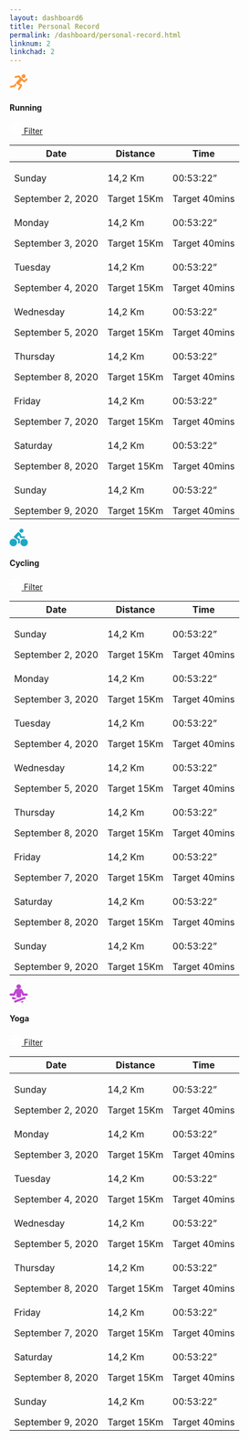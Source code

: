 ```yaml
---
layout: dashboard6
title: Personal Record
permalink: /dashboard/personal-record.html
linknum: 2
linkchad: 2
---
```

<div class="container-fluid">
                <div class="row">
					<div class="col-xl-4 col-xxl-6 col-lg-6">
						<div class="card">
							<div class="card-header bg-warning">
								<div class="d-flex mr-3 align-items-center">
									<span class="p-3 mr-3 rounded-circle bg-white">
										<svg width="32" height="32" viewBox="0 0 32 32" fill="none" xmlns="http://www.w3.org/2000/svg">
											<g clip-path="url(#clip1)">
											<path d="M1.70023 22.6666C0.850779 22.8294 0.294244 23.6495 0.456974 24.499C0.600176 25.2476 1.2576 25.7683 1.99314 25.7683C2.09078 25.7683 2.19167 25.7585 2.28931 25.739L8.73339 24.5023C9.10116 24.4307 9.42987 24.2321 9.66421 23.9392L12.4306 20.4503L11.5063 19.9784C10.8229 19.6334 10.3477 19.0085 10.1849 18.2502L7.57476 21.5406L1.70023 22.6666Z" fill="#FF9432"/>
											<path d="M24.6515 9.06246C26.5461 9.06246 28.0819 7.52664 28.0819 5.63212C28.0819 3.7376 26.5461 2.20178 24.6515 2.20178C22.757 2.20178 21.2212 3.7376 21.2212 5.63212C21.2212 7.52664 22.757 9.06246 24.6515 9.06246Z" fill="#FF9432"/>
											<path d="M17.166 4.77294C16.8048 4.40191 16.4696 4.25546 16.1018 4.25546C15.9683 4.25546 15.8349 4.27498 15.6917 4.30753L9.80418 5.70375C8.99054 5.89577 8.48933 6.71267 8.68135 7.52306C8.84733 8.21954 9.46571 8.68821 10.1524 8.68821C10.2696 8.68821 10.3868 8.67519 10.504 8.6459L15.5193 7.45797C15.8447 7.81923 17.4753 9.58647 17.7714 9.89891C15.6983 12.1185 13.6251 14.3349 11.5519 16.5545C11.5194 16.5904 11.4901 16.6261 11.4608 16.6619C10.8554 17.4333 11.041 18.644 11.9522 19.1029L18.3084 22.3477L15.0083 27.695C14.5559 28.4306 14.7837 29.3939 15.5192 29.8495C15.7763 30.009 16.0595 30.0839 16.3394 30.0839C16.8634 30.0839 17.3776 29.8202 17.6738 29.3418L21.8657 22.5495C22.0968 22.1752 22.1586 21.7228 22.0382 21.303C21.9178 20.8799 21.6281 20.5284 21.2343 20.3299L16.9285 18.1395L21.4556 13.2967L24.8729 16.1933C25.1561 16.4341 25.5043 16.5513 25.8493 16.5513C26.2203 16.5513 26.5914 16.4146 26.881 16.1477L30.8028 12.4928C31.4147 11.9233 31.4504 10.9664 30.8809 10.3546C30.5815 10.0356 30.1779 9.87288 29.7743 9.87288C29.4066 9.87288 29.0355 10.0063 28.7459 10.2764L25.8102 13.007C25.8069 13.0103 18.4516 6.09104 17.166 4.77294Z" fill="#FF9432"/>
											</g>
											<defs>
											<clipPath id="clip1">
											<rect width="30.8571" height="30.8571" fill="white" transform="translate(0.428711 0.714233)"/>
											</clipPath>
											</defs>
										</svg>
									</span>
									<h4 class="fs-20 text-white mb-0">Running</h4>
								</div>
								<a href="javascript:void(0);" class="btn rounded text-white border border-white">
									<svg class="mr-2" width="21" height="20" viewBox="0 0 21 20" fill="none" xmlns="http://www.w3.org/2000/svg">
										<path d="M1.31615 4H12.4744C12.4744 4.53043 12.6882 5.03914 13.0686 5.41421C13.4491 5.78929 13.9651 6 14.5032 6H16.532C17.07 6 17.5861 5.78929 17.9665 5.41421C18.347 5.03914 18.5607 4.53043 18.5607 4H19.5751C19.8442 4 20.1022 3.89464 20.2924 3.70711C20.4827 3.51957 20.5895 3.26522 20.5895 3C20.5895 2.73478 20.4827 2.48043 20.2924 2.29289C20.1022 2.10536 19.8442 2 19.5751 2H18.5607C18.5607 1.46957 18.347 0.960859 17.9665 0.585786C17.5861 0.210714 17.07 0 16.532 0H14.5032C13.9651 0 13.4491 0.210714 13.0686 0.585786C12.6882 0.960859 12.4744 1.46957 12.4744 2H1.31615C1.04711 2 0.7891 2.10536 0.598865 2.29289C0.408631 2.48043 0.301758 2.73478 0.301758 3C0.301758 3.26522 0.408631 3.51957 0.598865 3.70711C0.7891 3.89464 1.04711 4 1.31615 4ZM14.5032 2H16.532V3V4H14.5032V2ZM19.5751 9H10.4456C10.4456 8.46957 10.2319 7.96086 9.85143 7.58579C9.47096 7.21071 8.95493 7 8.41687 7H6.38809C5.85002 7 5.334 7.21071 4.95353 7.58579C4.57306 7.96086 4.35931 8.46957 4.35931 9H1.31615C1.04711 9 0.7891 9.10536 0.598865 9.29289C0.408631 9.48043 0.301758 9.73479 0.301758 10C0.301758 10.2652 0.408631 10.5196 0.598865 10.7071C0.7891 10.8946 1.04711 11 1.31615 11H4.35931C4.35931 11.5304 4.57306 12.0391 4.95353 12.4142C5.334 12.7893 5.85002 13 6.38809 13H8.41687C8.95493 13 9.47096 12.7893 9.85143 12.4142C10.2319 12.0391 10.4456 11.5304 10.4456 11H19.5751C19.8442 11 20.1022 10.8946 20.2924 10.7071C20.4827 10.5196 20.5895 10.2652 20.5895 10C20.5895 9.73479 20.4827 9.48043 20.2924 9.29289C20.1022 9.10536 19.8442 9 19.5751 9ZM6.38809 11V9H8.41687V10V11H6.38809ZM19.5751 16H16.532C16.532 15.4696 16.3182 14.9609 15.9378 14.5858C15.5573 14.2107 15.0413 14 14.5032 14H12.4744C11.9364 14 11.4203 14.2107 11.0399 14.5858C10.6594 14.9609 10.4456 15.4696 10.4456 16H1.31615C1.04711 16 0.7891 16.1054 0.598865 16.2929C0.408631 16.4804 0.301758 16.7348 0.301758 17C0.301758 17.2652 0.408631 17.5196 0.598865 17.7071C0.7891 17.8946 1.04711 18 1.31615 18H10.4456C10.4456 18.5304 10.6594 19.0391 11.0399 19.4142C11.4203 19.7893 11.9364 20 12.4744 20H14.5032C15.0413 20 15.5573 19.7893 15.9378 19.4142C16.3182 19.0391 16.532 18.5304 16.532 18H19.5751C19.8442 18 20.1022 17.8946 20.2924 17.7071C20.4827 17.5196 20.5895 17.2652 20.5895 17C20.5895 16.7348 20.4827 16.4804 20.2924 16.2929C20.1022 16.1054 19.8442 16 19.5751 16ZM12.4744 18V16H14.5032V17V18H12.4744Z" fill="white"/>
									</svg>
									Filter
								</a>
							</div>
							<div class="card-body p-0">
								<div class="table-responsive">
									<table class="table shadow-hover">
										<thead>
											<tr>
												<th><span class="font-w600 text-black fs-16">Date</span></th>
												<th><span class="font-w600 text-black fs-16">Distance</span></th>
												<th><span class="font-w600 text-black fs-16">Time</span></th>
											</tr>
										</thead>
										<tbody>
											<tr>
												<td>
													<p class="text-black mb-1 font-w600">Sunday</p>
													<span class="fs-14">September 2, 2020</span>
												</td>
												<td>
													<p class="text-black mb-1 font-w600">14,2 Km</p>
													<span class="fs-14">Target 15Km</span>
												</td>
												<td>
													<p class="text-black mb-1 font-w600">00:53:22”</p>
													<span class="fs-14">Target 40mins</span>
												</td>
											</tr>
											<tr>
												<td>
													<p class="text-black mb-1 font-w600">Monday</p>
													<span class="fs-14">September 3, 2020</span>
												</td>
												<td>
													<p class="text-black mb-1 font-w600">14,2 Km</p>
													<span class="fs-14">Target 15Km</span>
												</td>
												<td>
													<p class="text-black mb-1 font-w600">00:53:22”</p>
													<span class="fs-14">Target 40mins</span>
												</td>
											</tr>
											<tr>
												<td>
													<p class="text-black mb-1 font-w600">Tuesday</p>
													<span class="fs-14">September 4, 2020</span>
												</td>
												<td>
													<p class="text-black mb-1 font-w600">14,2 Km</p>
													<span class="fs-14">Target 15Km</span>
												</td>
												<td>
													<p class="text-black mb-1 font-w600">00:53:22”</p>
													<span class="fs-14">Target 40mins</span>
												</td>
											</tr>
											<tr>
												<td>
													<p class="text-black mb-1 font-w600">Wednesday</p>
													<span class="fs-14">September 5, 2020</span>
												</td>
												<td>
													<p class="text-black mb-1 font-w600">14,2 Km</p>
													<span class="fs-14">Target 15Km</span>
												</td>
												<td>
													<p class="text-black mb-1 font-w600">00:53:22”</p>
													<span class="fs-14">Target 40mins</span>
												</td>
											</tr>
											<tr>
												<td>
													<p class="text-black mb-1 font-w600">Thursday</p>
													<span class="fs-14">September 8, 2020</span>
												</td>
												<td>
													<p class="text-black mb-1 font-w600">14,2 Km</p>
													<span class="fs-14">Target 15Km</span>
												</td>
												<td>
													<p class="text-black mb-1 font-w600">00:53:22”</p>
													<span class="fs-14">Target 40mins</span>
												</td>
											</tr>
											<tr>
												<td>
													<p class="text-black mb-1 font-w600">Friday</p>
													<span class="fs-14">September 7, 2020</span>
												</td>
												<td>
													<p class="text-black mb-1 font-w600">14,2 Km</p>
													<span class="fs-14">Target 15Km</span>
												</td>
												<td>
													<p class="text-black mb-1 font-w600">00:53:22”</p>
													<span class="fs-14">Target 40mins</span>
												</td>
											</tr>
											<tr>
												<td>
													<p class="text-black mb-1 font-w600">Saturday</p>
													<span class="fs-14">September 8, 2020</span>
												</td>
												<td>
													<p class="text-black mb-1 font-w600">14,2 Km</p>
													<span class="fs-14">Target 15Km</span>
												</td>
												<td>
													<p class="text-black mb-1 font-w600">00:53:22”</p>
													<span class="fs-14">Target 40mins</span>
												</td>
											</tr>
											<tr>
												<td>
													<p class="text-black mb-1 font-w600">Sunday</p>
													<span class="fs-14">September 9, 2020</span>
												</td>
												<td>
													<p class="text-black mb-1 font-w600">14,2 Km</p>
													<span class="fs-14">Target 15Km</span>
												</td>
												<td>
													<p class="text-black mb-1 font-w600">00:53:22”</p>
													<span class="fs-14">Target 40mins</span>
												</td>
											</tr>
										</tbody>
									</table>
								</div>
							</div>
						</div>
					</div>
					<div class="col-xl-4 col-xxl-6 col-lg-6">
						<div class="card">
							<div class="card-header bg-info">
								<div class="d-flex mr-3 align-items-center">
									<span class="p-3 mr-3 rounded-circle bg-white">
										<svg width="32" height="32" viewBox="0 0 30 30" fill="none" xmlns="http://www.w3.org/2000/svg">
											<path d="M13.5732 6.5325L7.33902 13.1929C6.88447 13.8557 7.05492 14.7585 7.71465 15.2099L13.9931 19.5123V23.6948C13.9931 24.4902 14.6244 25.1563 15.4198 25.1721C16.2342 25.1846 16.8971 24.5312 16.8971 23.72V18.7516C16.8971 18.2718 16.6604 17.8236 16.2658 17.5553L12.238 14.7933L15.6282 11.198L17.3643 15.1531C17.5947 15.6803 18.1187 16.0212 18.6932 16.0212H23.9805C24.7759 16.0212 25.442 15.3899 25.4577 14.5944C25.4704 13.78 24.817 13.1171 24.0057 13.1171H19.6465C19.072 11.8103 18.4596 10.5161 17.9262 9.19036C17.6547 8.52117 17.5032 8.23077 17.0044 7.76991C16.9034 7.67521 16.1995 7.03127 15.5714 6.45678C14.9937 5.93276 14.1035 5.96748 13.5732 6.5325Z" fill="#1EA7C5"/>
											<path d="M19.5202 7.25853C21.3577 7.25853 22.8472 5.76898 22.8472 3.93151C22.8472 2.09405 21.3577 0.604492 19.5202 0.604492C17.6827 0.604492 16.1932 2.09405 16.1932 3.93151C16.1932 5.76898 17.6827 7.25853 19.5202 7.25853Z" fill="#1EA7C5"/>
											<path d="M6.12374 29.3955C9.50578 29.3955 12.2475 26.6538 12.2475 23.2718C12.2475 19.8897 9.50578 17.1481 6.12374 17.1481C2.74169 17.1481 0 19.8897 0 23.2718C0 26.6538 2.74169 29.3955 6.12374 29.3955Z" fill="#1EA7C5"/>
											<path d="M23.8763 29.3955C27.2583 29.3955 30 26.6538 30 23.2718C30 19.8897 27.2583 17.1481 23.8763 17.1481C20.4942 17.1481 17.7525 19.8897 17.7525 23.2718C17.7525 26.6538 20.4942 29.3955 23.8763 29.3955Z" fill="#1EA7C5"/>
										</svg>
									</span>
									<h4 class="fs-20 text-white mb-0">Cycling</h4>
								</div>
								<a href="javascript:void(0);" class="btn rounded text-white border border-white">
									<svg class="mr-2" width="21" height="20" viewBox="0 0 21 20" fill="none" xmlns="http://www.w3.org/2000/svg">
										<path d="M1.31615 4H12.4744C12.4744 4.53043 12.6882 5.03914 13.0686 5.41421C13.4491 5.78929 13.9651 6 14.5032 6H16.532C17.07 6 17.5861 5.78929 17.9665 5.41421C18.347 5.03914 18.5607 4.53043 18.5607 4H19.5751C19.8442 4 20.1022 3.89464 20.2924 3.70711C20.4827 3.51957 20.5895 3.26522 20.5895 3C20.5895 2.73478 20.4827 2.48043 20.2924 2.29289C20.1022 2.10536 19.8442 2 19.5751 2H18.5607C18.5607 1.46957 18.347 0.960859 17.9665 0.585786C17.5861 0.210714 17.07 0 16.532 0H14.5032C13.9651 0 13.4491 0.210714 13.0686 0.585786C12.6882 0.960859 12.4744 1.46957 12.4744 2H1.31615C1.04711 2 0.7891 2.10536 0.598865 2.29289C0.408631 2.48043 0.301758 2.73478 0.301758 3C0.301758 3.26522 0.408631 3.51957 0.598865 3.70711C0.7891 3.89464 1.04711 4 1.31615 4ZM14.5032 2H16.532V3V4H14.5032V2ZM19.5751 9H10.4456C10.4456 8.46957 10.2319 7.96086 9.85143 7.58579C9.47096 7.21071 8.95493 7 8.41687 7H6.38809C5.85002 7 5.334 7.21071 4.95353 7.58579C4.57306 7.96086 4.35931 8.46957 4.35931 9H1.31615C1.04711 9 0.7891 9.10536 0.598865 9.29289C0.408631 9.48043 0.301758 9.73479 0.301758 10C0.301758 10.2652 0.408631 10.5196 0.598865 10.7071C0.7891 10.8946 1.04711 11 1.31615 11H4.35931C4.35931 11.5304 4.57306 12.0391 4.95353 12.4142C5.334 12.7893 5.85002 13 6.38809 13H8.41687C8.95493 13 9.47096 12.7893 9.85143 12.4142C10.2319 12.0391 10.4456 11.5304 10.4456 11H19.5751C19.8442 11 20.1022 10.8946 20.2924 10.7071C20.4827 10.5196 20.5895 10.2652 20.5895 10C20.5895 9.73479 20.4827 9.48043 20.2924 9.29289C20.1022 9.10536 19.8442 9 19.5751 9ZM6.38809 11V9H8.41687V10V11H6.38809ZM19.5751 16H16.532C16.532 15.4696 16.3182 14.9609 15.9378 14.5858C15.5573 14.2107 15.0413 14 14.5032 14H12.4744C11.9364 14 11.4203 14.2107 11.0399 14.5858C10.6594 14.9609 10.4456 15.4696 10.4456 16H1.31615C1.04711 16 0.7891 16.1054 0.598865 16.2929C0.408631 16.4804 0.301758 16.7348 0.301758 17C0.301758 17.2652 0.408631 17.5196 0.598865 17.7071C0.7891 17.8946 1.04711 18 1.31615 18H10.4456C10.4456 18.5304 10.6594 19.0391 11.0399 19.4142C11.4203 19.7893 11.9364 20 12.4744 20H14.5032C15.0413 20 15.5573 19.7893 15.9378 19.4142C16.3182 19.0391 16.532 18.5304 16.532 18H19.5751C19.8442 18 20.1022 17.8946 20.2924 17.7071C20.4827 17.5196 20.5895 17.2652 20.5895 17C20.5895 16.7348 20.4827 16.4804 20.2924 16.2929C20.1022 16.1054 19.8442 16 19.5751 16ZM12.4744 18V16H14.5032V17V18H12.4744Z" fill="white"/>
									</svg>
									Filter
								</a>
							</div>
							<div class="card-body p-0">
								<div class="table-responsive">
									<table class="table shadow-hover">
										<thead>
											<tr>
												<th><span class="font-w600 text-black fs-16">Date</span></th>
												<th><span class="font-w600 text-black fs-16">Distance</span></th>
												<th><span class="font-w600 text-black fs-16">Time</span></th>
											</tr>
										</thead>
										<tbody>
											<tr>
												<td>
													<p class="text-black mb-1 font-w600">Sunday</p>
													<span class="fs-14">September 2, 2020</span>
												</td>
												<td>
													<p class="text-black mb-1 font-w600">14,2 Km</p>
													<span class="fs-14">Target 15Km</span>
												</td>
												<td>
													<p class="text-black mb-1 font-w600">00:53:22”</p>
													<span class="fs-14">Target 40mins</span>
												</td>
											</tr>
											<tr>
												<td>
													<p class="text-black mb-1 font-w600">Monday</p>
													<span class="fs-14">September 3, 2020</span>
												</td>
												<td>
													<p class="text-black mb-1 font-w600">14,2 Km</p>
													<span class="fs-14">Target 15Km</span>
												</td>
												<td>
													<p class="text-black mb-1 font-w600">00:53:22”</p>
													<span class="fs-14">Target 40mins</span>
												</td>
											</tr>
											<tr>
												<td>
													<p class="text-black mb-1 font-w600">Tuesday</p>
													<span class="fs-14">September 4, 2020</span>
												</td>
												<td>
													<p class="text-black mb-1 font-w600">14,2 Km</p>
													<span class="fs-14">Target 15Km</span>
												</td>
												<td>
													<p class="text-black mb-1 font-w600">00:53:22”</p>
													<span class="fs-14">Target 40mins</span>
												</td>
											</tr>
											<tr>
												<td>
													<p class="text-black mb-1 font-w600">Wednesday</p>
													<span class="fs-14">September 5, 2020</span>
												</td>
												<td>
													<p class="text-black mb-1 font-w600">14,2 Km</p>
													<span class="fs-14">Target 15Km</span>
												</td>
												<td>
													<p class="text-black mb-1 font-w600">00:53:22”</p>
													<span class="fs-14">Target 40mins</span>
												</td>
											</tr>
											<tr>
												<td>
													<p class="text-black mb-1 font-w600">Thursday</p>
													<span class="fs-14">September 8, 2020</span>
												</td>
												<td>
													<p class="text-black mb-1 font-w600">14,2 Km</p>
													<span class="fs-14">Target 15Km</span>
												</td>
												<td>
													<p class="text-black mb-1 font-w600">00:53:22”</p>
													<span class="fs-14">Target 40mins</span>
												</td>
											</tr>
											<tr>
												<td>
													<p class="text-black mb-1 font-w600">Friday</p>
													<span class="fs-14">September 7, 2020</span>
												</td>
												<td>
													<p class="text-black mb-1 font-w600">14,2 Km</p>
													<span class="fs-14">Target 15Km</span>
												</td>
												<td>
													<p class="text-black mb-1 font-w600">00:53:22”</p>
													<span class="fs-14">Target 40mins</span>
												</td>
											</tr>
											<tr>
												<td>
													<p class="text-black mb-1 font-w600">Saturday</p>
													<span class="fs-14">September 8, 2020</span>
												</td>
												<td>
													<p class="text-black mb-1 font-w600">14,2 Km</p>
													<span class="fs-14">Target 15Km</span>
												</td>
												<td>
													<p class="text-black mb-1 font-w600">00:53:22”</p>
													<span class="fs-14">Target 40mins</span>
												</td>
											</tr>
											<tr>
												<td>
													<p class="text-black mb-1 font-w600">Sunday</p>
													<span class="fs-14">September 9, 2020</span>
												</td>
												<td>
													<p class="text-black mb-1 font-w600">14,2 Km</p>
													<span class="fs-14">Target 15Km</span>
												</td>
												<td>
													<p class="text-black mb-1 font-w600">00:53:22”</p>
													<span class="fs-14">Target 40mins</span>
												</td>
											</tr>
										</tbody>
									</table>
								</div>
							</div>
						</div>
					</div>
					<div class="col-xl-4 col-xxl-12 col-lg-12">
						<div class="card">
							<div class="card-header bg-secondary">
								<div class="d-flex align-items-center mr-3">
									<span class="p-3 mr-3 rounded-circle bg-white">
										<svg width="32" height="32" viewBox="0 0 30 30" fill="none" xmlns="http://www.w3.org/2000/svg">
											<g clip-path="url(#clip2)">
											<path d="M14.9993 7.49987C17.0704 7.49987 18.7493 5.82097 18.7493 3.74993C18.7493 1.6789 17.0704 0 14.9993 0C12.9283 0 11.2494 1.6789 11.2494 3.74993C11.2494 5.82097 12.9283 7.49987 14.9993 7.49987Z" fill="#C046D3"/>
											<path d="M22.2878 27.2871L17.6697 29.0191L19.9663 29.8803C20.9546 30.2473 22.021 29.7388 22.3804 28.7826C22.5718 28.2725 22.5152 27.7381 22.2878 27.2871Z" fill="#C046D3"/>
											<path d="M6.28312 20.7436C5.31545 20.3847 4.23328 20.8718 3.86895 21.8412C3.50549 22.8108 3.99715 23.891 4.96658 24.2554L6.98941 25.0139L12.3298 23.011L6.28312 20.7436Z" fill="#C046D3"/>
											<path d="M26.1303 21.8413C25.7659 20.8717 24.6838 20.3847 23.7162 20.7436L8.71647 26.3685C7.74692 26.7329 7.25532 27.8132 7.61878 28.7827C7.97813 29.7386 9.0443 30.2474 10.033 29.8804L25.0326 24.2555C26.0022 23.8911 26.4938 22.8108 26.1303 21.8413Z" fill="#C046D3"/>
											<path d="M28.1244 14.9997H23.6585L20.4268 8.53623C20.0909 7.86516 19.4077 7.48284 18.7036 7.49989L14.9993 7.49987L11.2954 7.49989C10.5914 7.48284 9.90912 7.86522 9.5725 8.53623L6.34077 14.9997H1.87494C0.83953 14.9997 0 15.8392 0 16.8746C0 17.9101 0.83953 18.7496 1.87494 18.7496H7.49981C8.21026 18.7496 8.85936 18.3486 9.177 17.7132L11.2497 13.5679V20.6038L14.9995 22.0099L18.7496 20.6034V13.5679L20.8222 17.7132C21.1399 18.3486 21.789 18.7496 22.4994 18.7496H28.1243C29.1597 18.7496 29.9992 17.9101 29.9992 16.8746C29.9992 15.8392 29.1598 14.9997 28.1244 14.9997Z" fill="#C046D3"/>
											</g>
											<defs>
											<clipPath id="clip2">
											<rect width="30" height="30" fill="white"/>
											</clipPath>
											</defs>
										</svg>
									</span>
									<h4 class="fs-20 text-white mb-0">Yoga</h4>
								</div>
								<a href="javascript:void(0);" class="btn rounded text-white border border-white">
									<svg class="mr-2" width="21" height="20" viewBox="0 0 21 20" fill="none" xmlns="http://www.w3.org/2000/svg">
										<path d="M1.31615 4H12.4744C12.4744 4.53043 12.6882 5.03914 13.0686 5.41421C13.4491 5.78929 13.9651 6 14.5032 6H16.532C17.07 6 17.5861 5.78929 17.9665 5.41421C18.347 5.03914 18.5607 4.53043 18.5607 4H19.5751C19.8442 4 20.1022 3.89464 20.2924 3.70711C20.4827 3.51957 20.5895 3.26522 20.5895 3C20.5895 2.73478 20.4827 2.48043 20.2924 2.29289C20.1022 2.10536 19.8442 2 19.5751 2H18.5607C18.5607 1.46957 18.347 0.960859 17.9665 0.585786C17.5861 0.210714 17.07 0 16.532 0H14.5032C13.9651 0 13.4491 0.210714 13.0686 0.585786C12.6882 0.960859 12.4744 1.46957 12.4744 2H1.31615C1.04711 2 0.7891 2.10536 0.598865 2.29289C0.408631 2.48043 0.301758 2.73478 0.301758 3C0.301758 3.26522 0.408631 3.51957 0.598865 3.70711C0.7891 3.89464 1.04711 4 1.31615 4ZM14.5032 2H16.532V3V4H14.5032V2ZM19.5751 9H10.4456C10.4456 8.46957 10.2319 7.96086 9.85143 7.58579C9.47096 7.21071 8.95493 7 8.41687 7H6.38809C5.85002 7 5.334 7.21071 4.95353 7.58579C4.57306 7.96086 4.35931 8.46957 4.35931 9H1.31615C1.04711 9 0.7891 9.10536 0.598865 9.29289C0.408631 9.48043 0.301758 9.73479 0.301758 10C0.301758 10.2652 0.408631 10.5196 0.598865 10.7071C0.7891 10.8946 1.04711 11 1.31615 11H4.35931C4.35931 11.5304 4.57306 12.0391 4.95353 12.4142C5.334 12.7893 5.85002 13 6.38809 13H8.41687C8.95493 13 9.47096 12.7893 9.85143 12.4142C10.2319 12.0391 10.4456 11.5304 10.4456 11H19.5751C19.8442 11 20.1022 10.8946 20.2924 10.7071C20.4827 10.5196 20.5895 10.2652 20.5895 10C20.5895 9.73479 20.4827 9.48043 20.2924 9.29289C20.1022 9.10536 19.8442 9 19.5751 9ZM6.38809 11V9H8.41687V10V11H6.38809ZM19.5751 16H16.532C16.532 15.4696 16.3182 14.9609 15.9378 14.5858C15.5573 14.2107 15.0413 14 14.5032 14H12.4744C11.9364 14 11.4203 14.2107 11.0399 14.5858C10.6594 14.9609 10.4456 15.4696 10.4456 16H1.31615C1.04711 16 0.7891 16.1054 0.598865 16.2929C0.408631 16.4804 0.301758 16.7348 0.301758 17C0.301758 17.2652 0.408631 17.5196 0.598865 17.7071C0.7891 17.8946 1.04711 18 1.31615 18H10.4456C10.4456 18.5304 10.6594 19.0391 11.0399 19.4142C11.4203 19.7893 11.9364 20 12.4744 20H14.5032C15.0413 20 15.5573 19.7893 15.9378 19.4142C16.3182 19.0391 16.532 18.5304 16.532 18H19.5751C19.8442 18 20.1022 17.8946 20.2924 17.7071C20.4827 17.5196 20.5895 17.2652 20.5895 17C20.5895 16.7348 20.4827 16.4804 20.2924 16.2929C20.1022 16.1054 19.8442 16 19.5751 16ZM12.4744 18V16H14.5032V17V18H12.4744Z" fill="white"/>
									</svg>
									Filter
								</a>
							</div>
							<div class="card-body p-0">
								<div class="table-responsive">
									<table class="table shadow-hover">
										<thead>
											<tr>
												<th><span class="font-w600 text-black fs-16">Date</span></th>
												<th><span class="font-w600 text-black fs-16">Distance</span></th>
												<th><span class="font-w600 text-black fs-16">Time</span></th>
											</tr>
										</thead>
										<tbody>
											<tr>
												<td>
													<p class="text-black mb-1 font-w600">Sunday</p>
													<span class="fs-14">September 2, 2020</span>
												</td>
												<td>
													<p class="text-black mb-1 font-w600">14,2 Km</p>
													<span class="fs-14">Target 15Km</span>
												</td>
												<td>
													<p class="text-black mb-1 font-w600">00:53:22”</p>
													<span class="fs-14">Target 40mins</span>
												</td>
											</tr>
											<tr>
												<td>
													<p class="text-black mb-1 font-w600">Monday</p>
													<span class="fs-14">September 3, 2020</span>
												</td>
												<td>
													<p class="text-black mb-1 font-w600">14,2 Km</p>
													<span class="fs-14">Target 15Km</span>
												</td>
												<td>
													<p class="text-black mb-1 font-w600">00:53:22”</p>
													<span class="fs-14">Target 40mins</span>
												</td>
											</tr>
											<tr>
												<td>
													<p class="text-black mb-1 font-w600">Tuesday</p>
													<span class="fs-14">September 4, 2020</span>
												</td>
												<td>
													<p class="text-black mb-1 font-w600">14,2 Km</p>
													<span class="fs-14">Target 15Km</span>
												</td>
												<td>
													<p class="text-black mb-1 font-w600">00:53:22”</p>
													<span class="fs-14">Target 40mins</span>
												</td>
											</tr>
											<tr>
												<td>
													<p class="text-black mb-1 font-w600">Wednesday</p>
													<span class="fs-14">September 5, 2020</span>
												</td>
												<td>
													<p class="text-black mb-1 font-w600">14,2 Km</p>
													<span class="fs-14">Target 15Km</span>
												</td>
												<td>
													<p class="text-black mb-1 font-w600">00:53:22”</p>
													<span class="fs-14">Target 40mins</span>
												</td>
											</tr>
											<tr>
												<td>
													<p class="text-black mb-1 font-w600">Thursday</p>
													<span class="fs-14">September 8, 2020</span>
												</td>
												<td>
													<p class="text-black mb-1 font-w600">14,2 Km</p>
													<span class="fs-14">Target 15Km</span>
												</td>
												<td>
													<p class="text-black mb-1 font-w600">00:53:22”</p>
													<span class="fs-14">Target 40mins</span>
												</td>
											</tr>
											<tr>
												<td>
													<p class="text-black mb-1 font-w600">Friday</p>
													<span class="fs-14">September 7, 2020</span>
												</td>
												<td>
													<p class="text-black mb-1 font-w600">14,2 Km</p>
													<span class="fs-14">Target 15Km</span>
												</td>
												<td>
													<p class="text-black mb-1 font-w600">00:53:22”</p>
													<span class="fs-14">Target 40mins</span>
												</td>
											</tr>
											<tr>
												<td>
													<p class="text-black mb-1 font-w600">Saturday</p>
													<span class="fs-14">September 8, 2020</span>
												</td>
												<td>
													<p class="text-black mb-1 font-w600">14,2 Km</p>
													<span class="fs-14">Target 15Km</span>
												</td>
												<td>
													<p class="text-black mb-1 font-w600">00:53:22”</p>
													<span class="fs-14">Target 40mins</span>
												</td>
											</tr>
											<tr>
												<td>
													<p class="text-black mb-1 font-w600">Sunday</p>
													<span class="fs-14">September 9, 2020</span>
												</td>
												<td>
													<p class="text-black mb-1 font-w600">14,2 Km</p>
													<span class="fs-14">Target 15Km</span>
												</td>
												<td>
													<p class="text-black mb-1 font-w600">00:53:22”</p>
													<span class="fs-14">Target 40mins</span>
												</td>
											</tr>
										</tbody>
									</table>
								</div>
							</div>
						</div>
					</div>
				</div>
            </div>